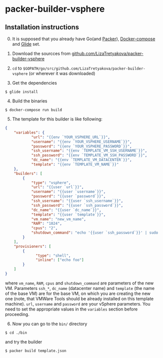 # packer-builder-vsphere

## Installation instructions

0. It is supposed that you already have Go(and [Packer](https://github.com/hashicorp/packer)), [Docker-compose](https://docs.docker.com/compose/install/) and [Glide](https://github.com/Masterminds/glide) set.

1. Download the sourcces from [github.com/LizaTretyakova/packer-builder-vsphere](github.com/LizaTretyakova/packer-builder-vsphere)

2. `cd` to `$GOPATH/go/src/github.com/LizaTretyakova/packer-builder-vsphere` (or wherever it was downloaded)

3. Get the dependencies
```
$ glide install
```

4. Build the binaries
```
$ docker-compose run build
```

5. The template for this builder is like following:
```json
{
    "variables": {
            "url": "{{env `YOUR_VSPHERE_URL`}}",
            "username": "{{env `YOUR_VSPHERE_USERNAME`}}",
            "password": "{{env `YOUR_VSPHERE_PASSWORD`}}",
            "ssh_username": "{{env `TEMPLATE_VM_SSH_USERNAME`}}",
            "ssh_password": "{{env `TEMPLATE_VM_SSH_PASSWORD`}}",
            "dc_name": "{{env `TEMPLATE_VM_DATACENTER`}}",
            "template": "{{env `TEMPLATE_VM_NAME`}}"
    },
    "builders": [
        {
            "type": "vsphere",
            "url": "{{user `url`}}",
            "username": "{{user `username`}}",
            "password": "{{user `password`}}",
            "ssh_username": "{{user `ssh_username`}}",
            "ssh_password": "{{user `ssh_password`}}",
            "dc_name": "{{user `dc_name`}}",
            "template": "{{user `template`}}",
            "vm_name": "new_vm_name",
            "RAM": "1024",
            "cpus": "2",
            "shutdown_command": "echo '{{user `ssh_password`}}' | sudo -S shutdown -P now"
        } 
    ],
    "provisioners": [
        {
              "type": "shell",
              "inline": ["echo foo"]
        }
    ]
}
```
where `vm_name`, `RAM`, `cpus` and `shutdown_command` are parameters of the new VM. 
Parameters `ssh_*`, `dc_name` (datacenter name) and `template` (the name of the base VM) are for the base VM, 
on which you are creating the new one (note, that VMWare Tools should be already installed on this template machine).
`url`, `username` and `password` are your vSphere parameters.
You need to set the appropriate values in the `variables` section before proceeding.

6. Now you can go to the `bin/` directory
```
$ cd ./bin
```
and try the builder
```
$ packer build template.json
```
